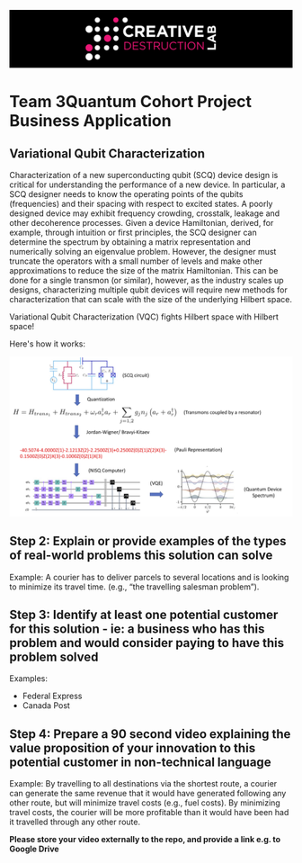 ![CDL 2020 Cohort Project](../figures/CDL_logo.jpg)
# Team 3Quantum Cohort Project Business Application

## Variational Qubit Characterization

Characterization of a new superconducting qubit (SCQ) device design is critical for understanding the performance of a new device.  In particular, a SCQ designer needs to know the operating points of the qubits (frequencies) and their spacing with respect to excited states.  A poorly designed device may exhibit frequency crowding, crosstalk, leakage and other decoherence processes.  Given a device Hamiltonian, derived, for example, through intuition or first principles, the SCQ designer can determine the spectrum by obtaining a matrix representation and numerically solving an eigenvalue problem.  However, the designer must truncate the operators with a small number of levels and make other approximations to reduce the size of the matrix Hamiltonian.  This can be done for a single transmon (or similar), however, as the industry scales up designs, characterizing multiple qubit devices will require new methods for characterization that can scale with the size of the underlying Hilbert space.

Variational Qubit Characterization (VQC) fights Hilbert space with Hilbert space!   

Here's how it works:

![system figure](../figures/VQC.jpg)

## Step 2: Explain or provide examples of the types of real-world problems this solution can solve

Example: A courier has to deliver parcels to several locations and is looking to minimize its travel time. (e.g., “the travelling salesman problem”).

## Step 3: Identify at least one potential customer for this solution - ie: a business who has this problem and would consider paying to have this problem solved

Examples:
- Federal Express
- Canada Post

## Step 4: Prepare a 90 second video explaining the value proposition of your innovation to this potential customer in non-technical language

Example: By travelling to all destinations via the shortest route, a courier can generate the same revenue that it would have generated following any other route, but will minimize travel costs (e.g., fuel costs). By minimizing travel costs, the courier will be more profitable than it would have been had it travelled through any other route.

**Please store your video externally to the repo, and provide a link e.g. to Google Drive**
